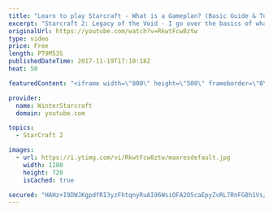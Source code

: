 ```yaml
---
title: "Learn to play Starcraft - What is a Gameplan? (Basic Guide & Tutorial)"
excerpt: "Starcraft 2: Legacy of the Void - I go over the basics of what a gameplan in starcraft 2 is and how to put one together.  Note this is not a guide on WHAT gameplan you should be using as each race!"
originalUrl: https://youtube.com/watch?v=RkwtFcw8ztw
type: video
price: Free
length: PT9M53S
publishedDateTime: 2017-11-19T17:10:18Z
heat: 50

featuredContent: "<iframe width=\"800\" height=\"500\" frameborder=\"0\" src=\"https://www.youtube.com/embed/RkwtFcw8ztw\" allow=\"accelerometer; autoplay; encrypted-media; gyroscope; picture-in-picture\" allowfullscreen></iframe>"

provider:
  name: WinterStarcraft
  domain: youtube.com

topics:
  - StarCraft 2

images:
  - url: https://i.ytimg.com/vi/RkwtFcw8ztw/maxresdefault.jpg
    width: 1280
    height: 720
    isCached: true

secured: "HAHz+I9DWJKgpdfRI3yzFhtqnyRuAI06WsiOFA2O5caEpyZvRL7RnFG8h1Vs/5blXSTSDv0OLXpoFcWnK06VHnzac8NH6buhhePztxU4ZW+hxLAWKlqvvERIx3FggOF78ybW16jtQ+sTrPcJ5+Ch+OLW2yx5sGN3n92K+6sfvsReytTWh5KBGazXZQS1HmpcXQNuCilJW27MwtAqxrR2yWvKKq8dNq/mJniNmTx4g3Shf9DSxtDopfTfJVqAXR/1SQjF5Eh7jShOINggZ0OFVVFi/W0gStV0fkZYbfeBFDsJcGTycn9dOpPz+sICL2fbz2a0B31P6SND53rEs0bRd8NFScPsVlupUOiQdDimHlp8huGnTzba8SiX/li4o62QsATERAyyK/vjnSOb2zOotCaFkInv+Ock6ENV0+J6Zo8=;9lQrQqhjpMzzs58F3Widcw=="
---
```


